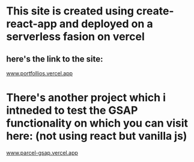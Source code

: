 # This site is created using create-react-app and deployed on a serverless fasion on vercel 

## here's the link to the site: 
www.portfollios.vercel.app 


# There's another project which i intneded to test the GSAP functionality on which you can visit here: (not using react but vanilla js)
www.parcel-gsap.vercel.app

